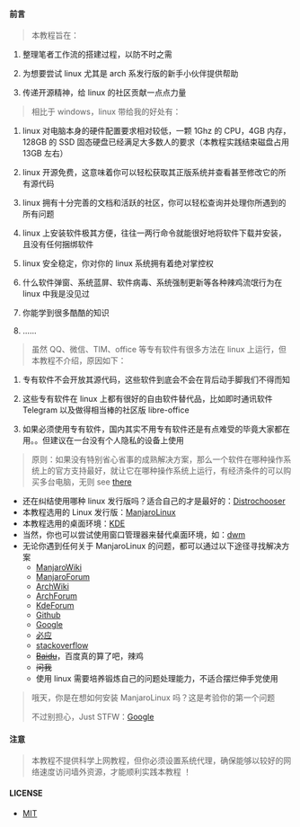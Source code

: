 #### 前言

> 本教程旨在：

1. 整理笔者工作流的搭建过程，以防不时之需

2. 为想要尝试 linux 尤其是 arch 系发行版的新手小伙伴提供帮助

3. 传递开源精神，给 linux 的社区贡献一点点力量

> 相比于 windows，linux 带给我的好处有：

1. linux 对电脑本身的硬件配置要求相对较低，一颗 1Ghz 的 CPU，4GB 内存，128GB 的 SSD 固态硬盘已经满足大多数人的要求（本教程实践结束磁盘占用 13GB 左右）

2. linux 开源免费，这意味着你可以轻松获取其正版系统并查看甚至修改它的所有源代码

3. linux 拥有十分完善的文档和活跃的社区，你可以轻松查询并处理你所遇到的所有问题

4. linux 上安装软件极其方便，往往一两行命令就能很好地将软件下载并安装，且没有任何捆绑软件

5. linux 安全稳定，你对你的 linux 系统拥有着绝对掌控权

6. 什么软件弹窗、系统蓝屏、软件病毒、系统强制更新等各种辣鸡流氓行为在 linux 中我是没见过

7. 你能学到很多酷酷的知识

8. ……

> 虽然 QQ、微信、TIM、office 等专有软件有很多方法在 linux 上运行，但本教程不介绍，原因如下：

1. 专有软件不会开放其源代码，这些软件到底会不会在背后动手脚我们不得而知

2. 这些专有软件在 linux 上都有很好的自由软件替代品，比如即时通讯软件 Telegram 以及做得相当棒的社区版 libre-office

3. 如果必须使用专有软件，国内其实不用专有软件还是有点难受的毕竟大家都在用。。但建议在一台没有个人隐私的设备上使用

> 原则：如果没有特别省心省事的成熟解决方案，那么一个软件在哪种操作系统上的官方支持最好，就让它在哪种操作系统上运行，有经济条件的可以购买多台电脑，无则 see [there](https://liupj.top/2022/02/05/practise/multi-os/)

- 还在纠结使用哪种 linux 发行版吗？适合自己的才是最好的：[Distrochooser](https://distrochooser.de/)
- 本教程选用的 Linux 发行版：[ManjaroLinux](https://manjaro.org/)
- 本教程选用的桌面环境：[KDE](https://kde.org/)
- 当然，你也可以尝试使用窗口管理器来替代桌面环境，如：[dwm](http://dwm.suckless.org/)
- 无论你遇到任何关于 ManjaroLinux 的问题，都可以通过以下途径寻找解决方案
  - [ManjaroWiki](https://wiki.manjaro.org/index.php/Main_Page)
  - [ManjaroForum](https://forum.manjaro.org/)
  - [ArchWiki](https://wiki.archlinux.org/)
  - [ArchForum](https://bbs.archlinux.org/)
  - [KdeForum](https://forum.kde.org/)
  - [Github](https://github.com/)
  - [Google](https://www.google.com/)
  - [必应](https://www.bing.com/)
  - [stackoverflow](https://stackoverflow.com/)
  - ~~[Baidu](https://www.baidu.com/)~~，百度真的算了吧，辣鸡
  - ~~问我~~
  - 使用 linux 需要培养锻炼自己的问题处理能力，不适合摆烂伸手党使用

> 哦天，你是在想如何安装 ManjaroLinux 吗？这是考验你的第一个问题
>
> 不过别担心，Just STFW：[Google](https://www.google.com/)

#### 注意

> 本教程不提供科学上网教程，但你必须设置系统代理，确保能够以较好的网络速度访问墙外资源，才能顺利实践本教程 ！

#### LICENSE

- [MIT](https://github.com/Brannua/manjaro-tutorial/blob/master/LICENSE)
